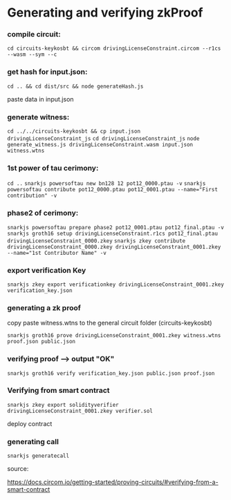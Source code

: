 # Generating and verifying zkProof
### compile circuit:
`cd circuits-keykosbt && circom drivingLicenseConstraint.circom --r1cs --wasm --sym --c`

### get hash for input.json:
`cd .. && cd dist/src && node generateHash.js`

paste data in input.json

### generate witness:
`cd ../../circuits-keykosbt && cp input.json drivingLicenseConstraint_js`
`cd drivingLicenseConstraint_js`
`node generate_witness.js drivingLicenseConstraint.wasm input.json witness.wtns`

### 1st power of tau cerimony:
`cd ..`
`snarkjs powersoftau new bn128 12 pot12_0000.ptau -v`
`snarkjs powersoftau contribute pot12_0000.ptau pot12_0001.ptau --name="First contribution" -v`

### phase2 of cerimony:
`snarkjs powersoftau prepare phase2 pot12_0001.ptau pot12_final.ptau -v`
`snarkjs groth16 setup drivingLicenseConstraint.r1cs pot12_final.ptau drivingLicenseConstraint_0000.zkey`
`snarkjs zkey contribute drivingLicenseConstraint_0000.zkey drivingLicenseConstraint_0001.zkey --name="1st Contributor Name" -v`

### export verification Key
`snarkjs zkey export verificationkey drivingLicenseConstraint_0001.zkey verification_key.json`

### generating a zk proof
copy paste witness.wtns to the general circuit folder (circuits-keykosbt)

`snarkjs groth16 prove drivingLicenseConstraint_0001.zkey witness.wtns proof.json public.json`


### verifying proof --> output "OK"
`snarkjs groth16 verify verification_key.json public.json proof.json`

### Verifying from smart contract
`snarkjs zkey export solidityverifier drivingLicenseConstraint_0001.zkey verifier.sol`

deploy contract

### generating call
`snarkjs generatecall`

source:

https://docs.circom.io/getting-started/proving-circuits/#verifying-from-a-smart-contract



